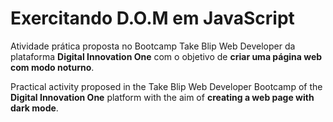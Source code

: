 # Exercitando D.O.M em JavaScript

Atividade prática proposta no Bootcamp Take Blip Web Developer da plataforma **Digital Innovation One** com o objetivo de **criar uma página web com modo noturno**.  

Practical activity proposed in the Take Blip Web Developer Bootcamp of the **Digital Innovation One** platform with the aim of **creating a web page with dark mode**.
